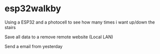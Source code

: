 # esp32walkby
Using a ESP32 and a photocell to see how many times i want up/down the stairs

Save all data to a remove remote website (Local LAN)

Send a email from yesterday
